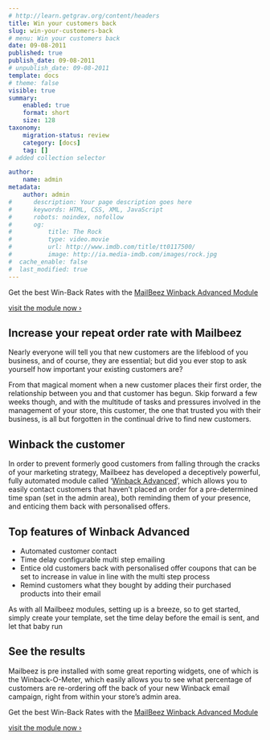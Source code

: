 ```yaml
---
# http://learn.getgrav.org/content/headers
title: Win your customers back
slug: win-your-customers-back
# menu: Win your customers back
date: 09-08-2011
published: true
publish_date: 09-08-2011
# unpublish_date: 09-08-2011
template: docs
# theme: false
visible: true
summary:
    enabled: true
    format: short
    size: 128
taxonomy:
    migration-status: review
    category: [docs]
    tag: []
# added collection selector

author:
    name: admin
metadata:
    author: admin
#      description: Your page description goes here
#      keywords: HTML, CSS, XML, JavaScript
#      robots: noindex, nofollow
#      og:
#          title: The Rock
#          type: video.movie
#          url: http://www.imdb.com/title/tt0117500/
#          image: http://ia.media-imdb.com/images/rock.jpg
#  cache_enable: false
#  last_modified: true
---
```


 Get the best Win-Back Rates with the [MailBeez Winback Advanced Module](http://www.mailbeez.com/documentation/mailbeez/winback_advanced/ "Winback Advanced")

[visit the module now ›](http://www.mailbeez.com/documentation/mailbeez/winback_advanced/ "Winback Advanced")



 

## Increase your repeat order rate with Mailbeez

Nearly everyone will tell you that new customers are the lifeblood of you business, and of course, they are essential; but did you ever stop to ask yourself how important your existing customers are?

From that magical moment when a new customer places their first order, the relationship between you and that customer has begun. Skip forward a few weeks though, and with the multitude of tasks and pressures involved in the management of your store, this customer, the one that trusted you with their business, is all but forgotten in the continual drive to find new customers.

## Winback the customer

In order to prevent formerly good customers from falling through the cracks of your marketing strategy, Mailbeez has developed a deceptively powerful, fully automated module called ‘[Winback Advanced](http://www.mailbeez.com/documentation/mailbeez/winback_advanced/ "Winback Advanced")’, which allows you to easily contact customers that haven’t placed an order for a pre-determined time span (set in the admin area), both reminding them of your presence, and enticing them back with personalised offers.

## Top features of Winback Advanced

- Automated customer contact
- Time delay configurable multi step emailing
- Entice old customers back with personalised offer coupons that can be set to increase in value in line with the multi step process
- Remind customers what they bought by adding their purchased products into their email

As with all Mailbeez modules, setting up is a breeze, so to get started, simply create your template, set the time delay before the email is sent, and let that baby run

## See the results

Mailbeez is pre installed with some great reporting widgets, one of which is the Winback-O-Meter, which easily allows you to see what percentage of customers are re-ordering off the back of your new Winback email campaign, right from within your store’s admin area.

 Get the best Win-Back Rates with the [MailBeez Winback Advanced Module](http://www.mailbeez.com/documentation/mailbeez/winback_advanced/ "Winback Advanced")

[visit the module now ›](http://www.mailbeez.com/documentation/mailbeez/winback_advanced/ "Winback Advanced")
